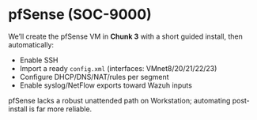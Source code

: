 # pfSense (SOC-9000)

We’ll create the pfSense VM in **Chunk 3** with a short guided install, then automatically:
- Enable SSH
- Import a ready `config.xml` (interfaces: VMnet8/20/21/22/23)
- Configure DHCP/DNS/NAT/rules per segment
- Enable syslog/NetFlow exports toward Wazuh inputs

pfSense lacks a robust unattended path on Workstation; automating post-install is far more reliable.
